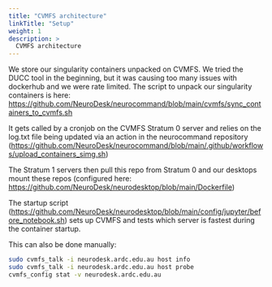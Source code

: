```yaml
---
title: "CVMFS architecture"
linkTitle: "Setup"
weight: 1
description: >
  CVMFS architecture
---
```


We store our singularity containers unpacked on CVMFS. We tried the DUCC tool in the beginning, but it was causing too many issues with dockerhub and we were rate limited. The script to unpack our singularity containers is here: https://github.com/NeuroDesk/neurocommand/blob/main/cvmfs/sync_containers_to_cvmfs.sh

It gets called by a cronjob on the CVMFS Stratum 0 server and relies on the log.txt file being updated via an action in the neurocommand repository (https://github.com/NeuroDesk/neurocommand/blob/main/.github/workflows/upload_containers_simg.sh)

The Stratum 1 servers then pull this repo from Stratum 0 and our desktops mount these repos (configured here: https://github.com/NeuroDesk/neurodesktop/blob/main/Dockerfile)

The startup script (https://github.com/NeuroDesk/neurodesktop/blob/main/config/jupyter/before_notebook.sh) sets up CVMFS and tests which server is fastest during the container startup.

This can also be done manually:
```bash
sudo cvmfs_talk -i neurodesk.ardc.edu.au host info
sudo cvmfs_talk -i neurodesk.ardc.edu.au host probe
cvmfs_config stat -v neurodesk.ardc.edu.au
```